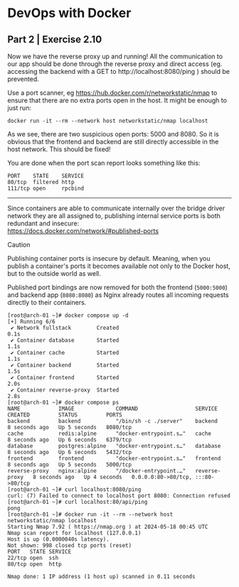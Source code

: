 
# DevOps with Docker
## Part 2 | Exercise 2.10

Now we have the reverse proxy up and running! All the communication to our app should be done through the reverse proxy and direct access (eg. accessing the backend with a GET to http://localhost:8080/ping ) should be prevented.

Use a port scanner, eg https://hub.docker.com/r/networkstatic/nmap to ensure that there are no extra ports open in the host. It might be enough to just run:
```shell
docker run -it --rm --network host networkstatic/nmap localhost
```
As we see, there are two suspicious open ports: 5000 and 8080. So it is obvious that the frontend and backend are still directly accessible in the host network. This should be fixed!

You are done when the port scan report looks something like this:
```shell
PORT    STATE    SERVICE
80/tcp  filtered http
111/tcp open     rpcbind
```

---

Since containers are able to communicate internally over the bridge driver network they are all assigned to, publishing internal service ports is both redundant and insecure:  
https://docs.docker.com/network/#published-ports

> [!CAUTION]
> Publishing container ports is insecure by default. Meaning, when you publish a container's ports it becomes available not only to the Docker host, but to the outside world as well.  

Published port bindings are now removed for both the frontend (`5000:5000`) and backend app (`8080:8080`) as Nginx already routes all incoming requests directly to their containers.

```shell
[root@arch-01 ~]# docker compose up -d
[+] Running 6/6
 ✔ Network fullstack        Created                                                                                                                                         0.1s 
 ✔ Container database       Started                                                                                                                                         1.1s 
 ✔ Container cache          Started                                                                                                                                         1.1s 
 ✔ Container backend        Started                                                                                                                                         1.5s 
 ✔ Container frontend       Started                                                                                                                                         2.0s 
 ✔ Container reverse-proxy  Started                                                                                                                                         2.8s 
[root@arch-01 ~]# docker compose ps
NAME            IMAGE             COMMAND                  SERVICE         CREATED         STATUS         PORTS
backend         backend           "/bin/sh -c ./server"    backend         8 seconds ago   Up 5 seconds   8080/tcp
cache           redis:alpine      "docker-entrypoint.s…"   cache           8 seconds ago   Up 6 seconds   6379/tcp
database        postgres:alpine   "docker-entrypoint.s…"   database        8 seconds ago   Up 6 seconds   5432/tcp
frontend        frontend          "docker-entrypoint.s…"   frontend        8 seconds ago   Up 5 seconds   5000/tcp
reverse-proxy   nginx:alpine      "/docker-entrypoint.…"   reverse-proxy   8 seconds ago   Up 4 seconds   0.0.0.0:80->80/tcp, :::80->80/tcp
[root@arch-01 ~]# curl localhost:8080/ping
curl: (7) Failed to connect to localhost port 8080: Connection refused
[root@arch-01 ~]# curl localhost:80/api/ping
pong
[root@arch-01 ~]# docker run -it --rm --network host networkstatic/nmap localhost
Starting Nmap 7.92 ( https://nmap.org ) at 2024-05-18 00:45 UTC
Nmap scan report for localhost (127.0.0.1)
Host is up (0.0000040s latency).
Not shown: 998 closed tcp ports (reset)
PORT   STATE SERVICE
22/tcp open  ssh
80/tcp open  http

Nmap done: 1 IP address (1 host up) scanned in 0.11 seconds
```
